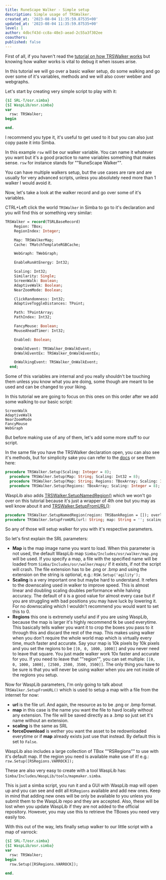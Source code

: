 ```yaml
---
title: RuneScape Walker - Simple setup
description: Simple usage of TRSWalker.
created_at: '2023-08-04 11:35:59.87535+00'
updated_at: '2023-08-04 11:35:59.87535+00'
level: 1
author: 4dbcf43d-cc8a-48e3-aead-2c55a3f302ee
coauthors: 
published: false
---
```


First of all, if you haven't read the [tutorial on how TRSWalker works](https://waspscripts.com/tutorials/runescape-walker-how-it-works-by-torwent) but knowing how walker works is vital to debug it when issues arise.

In this tutorial we will go over a basic walker setup, do some walking and go over some of it's variables, methods and we will also cover webber and webgraphs.

Let's start by creating very simple script to play with it:

```pascal
{$I SRL-T/osr.simba}
{$I WaspLib/osr.simba}
var
  rsw: TRSWalker;
begin

end.
```
I recommend you type it, it's useful to get used to it but you can also just copy paste it into Simba.

In this example `rsw` will be our walker variable.
You can name it whatever you want but it's a good practice to name variables something that makes sense. `rsw` for instance stands for ""RuneScape Walker"".

You can have multiple walkers setup, but the use cases are rare and are usually for very advanced scripts, unless you absolutely need more than 1 walker I would avoid it.

Now, let's take a look at the walker record and go over some of it's variables.

CTRL+Left click the world `TRSWalker` in Simba to go to it's declaration and you will find this or something very similar:
```pascal
TRSWalker = record(TSRLBaseRecord)
    Region: TBox;
    RegionIndex: Integer;

    Map: TRSWalkerMap;
    Cache: TMatchTemplateRGBCache;

    WebGraph: TWebGraph;

    EnableRunAtEnergy: Int32;

    Scaling: Int32;
    Similarity: Single;
    ScreenWalk: Boolean;
    AdaptiveWalk: Boolean;
    NearZoomMode: Boolean;

    ClickRandomness: Int32;
    AdaptiveToggleDistances: TPoint;

    Path: TPointArray;
    PathIndex: Int32;

    FancyMouse: Boolean;
    MouseAheadTimer: Int32;

    Enabled: Boolean;

    OnWalkEvent: TRSWalker_OnWalkEvent;
    OnWalkEventEx: TRSWalker_OnWalkEventEx;

    OnWalkingEvent: TRSWalker_OnWalkEvent;
  end;
```

Some of this variables are internal and you really shouldn't be touching them unless you know what you are doing, some though are meant to be used and can be changed to your liking.

In this tutorial we are going to focus on this ones on this order after we add some walking to our basic script:
```
ScreenWalk
AdaptiveWalk
NearZoomMode
FancyMouse
WebGraph
```

But before making use of any of them, let's add some more stuff to our script.

In the same file you have the TRSWalker declaration open, you can also see it's methods, but for simplicity sake you can refer to the [docs](https://torwent.github.io/SRL-T/walker.html#walker-setup) or see them here:
```pascal
procedure TRSWalker.Setup(Scaling: Integer = 8);
  procedure TRSWalker.Setup(Map: String; Scaling: Int32 = 8);
  procedure TRSWalker.Setup(Map: String; Regions: TBoxArray; Scaling: Integer = 8); overload;
  procedure TRSWalker.Setup(Regions: TBoxArray; Scaling: Integer = 8); overload;
```
WaspLib also adds [TRSWalker.SetupNamedRegion()](https://torwent.github.io/WaspLib/walker.html#walker-setupnamedregion) which we won't go over on this tutorial because it's just a wrapper of 4th one but you may as well know about it and [TRSWalker.SetupFromURL()](https://torwent.github.io/WaspLib/walker.html#walker-setupfromurl):
```pascal
procedure TRSWalker.SetupNamedRegion(region: TRSBankRegion = []); overload;
procedure TRSWalker.SetupFromURL(url: String; map: String = ''; scaling: Int32 = 8; forceDownload: Boolean = False); overload;
```

So any of those will setup walker for you with it's respective parameters.

So let's first explain the SRL parameters:
- **Map** is the map image name you want to load. When this parameter is not used, the default WaspLib map `Simba/Includes/osr/walker/map.png` will be used. If you specify a map, a file with the specified name will be loaded from `Simba/Includes/osr/walker/maps/` if it exists, if not the script will crash. The file extension has to be .png or .bmp and using the extension on the string is optional, e.g.: `RSW.Setup('agility');`
- **Scaling** is a very important one but maybe hard to understand. It refers to the downscaling used in walker to improve speed. This is almost linear and doubling scaling doubles performance while halving accuracy. The default of `8` is a good value for almost every case but if you are struggling with bad positions you may have luck by lowering it. For no downscaling which I wouldn't recommend you would want to set this to 0.
- **Regions** this one is extremely useful and if you are using WaspLib, because the map is larger it's highly recommend tk be used everytime. This basically tells walker you want it to crop the boxes you pass to it through this and discard the rest of the map. This makes using walker when you don't require the whole world map which is virtually every time, much faster and accurate. Say your map is 10k pixels by 10k pixels and you set the regions to be `[[0, 0, 1000, 1000]]` and you never need to leave that square. You just made walker work 10x faster and accurate for you. If you need to leave that ""region"", you can set multiple: `[[0, 0, 1000, 1000], [2500, 2500, 3500, 3500]]`. The only thing you have to be sure is that you will never be using walker when you are not inside of the regions you setup.

Now for WaspLib parameters, I'm only going to talk about `TRSWalker.SetupFromURL()` which is used to setup a map with a file from the internet for now:
- **url** is the file url. And again, the resource as to be .png or .bmp format.
- **map** in this case is the name you want the file to havd locally without any extension. The file will be saved directly as a .bmp so just set it's name without an extension.
- **scaling** is the same as SRL
- **forceDownload** is wether you want the asset to be redownloaded everytime or if **map** already exists just use that instead. By default this is set to `False`.

WaspLib also includes a large collection of TBox ""RSRegions"" to use with it's default map. If the region you need is available make use of it!
e.g.: `rsw.Setup([RSRegions.VARROCK]);`

These are also very easy to create with a tool WaspLib has: `Simba/Includes/WaspLib/tools/mapmaker.simba`.

This is just a simba script, you run it and a GUI with WaspLib map will open up and you can see and edit all `RSRegions` available and add new ones.
Keep in mind that adding new ones will be only be available to you unless you submit them to the WaspLib repo and they are accepted. Also, these will be lost when you update WaspLib if they are not added to the official repository.
However, you may use this to retrieve the TBoxes you need very easily too.

With this out of the way, lets finally setup walker to our little script with a map of varrock:
```pascal
{$I SRL-T/osr.simba}
{$I WaspLib/osr.simba}
var
  rsw: TRSWalker;
begin
  rsw.Setup([RSRegions.VARROCK]);

end.
```